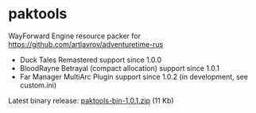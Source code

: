 paktools
========

WayForward Engine resource packer for https://github.com/artlavrov/adventuretime-rus

* Duck Tales Remastered support since 1.0.0
* BloodRayne Betrayal (compact allocation) support since 1.0.1
* Far Manager MultiArc Plugin support since 1.0.2 (in development, see custom.ini)

Latest binary release: [paktools-bin-1.0.1.zip](https://github.com/artlavrov/paktools/releases/download/1.0.1/paktools-bin-1.0.1.zip) (11 Kb)
